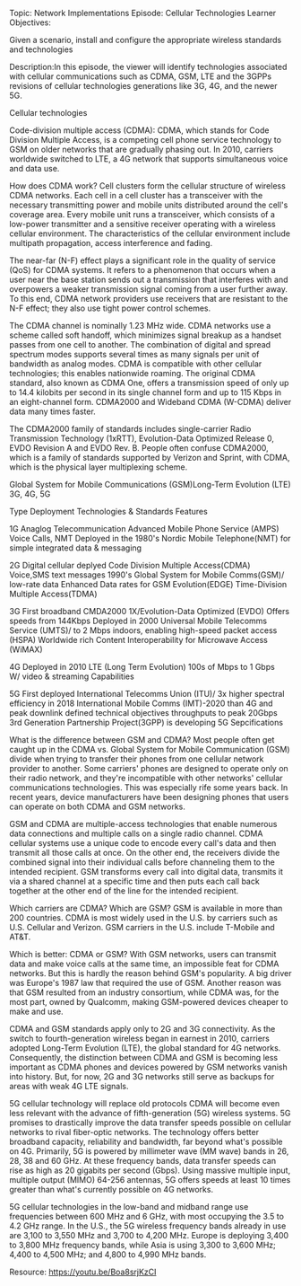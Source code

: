 Topic: Network Implementations Episode: Cellular Technologies Learner Objectives:

Given a scenario, install and configure the appropriate wireless standards and technologies

Description:In this episode, the viewer will identify technologies associated with cellular communications such as CDMA, GSM, LTE and the 3GPPs revisions of cellular technologies generations like 3G, 4G, and the newer 5G.

Cellular technologies

Code-division multiple access (CDMA):
CDMA, which stands for Code Division Multiple Access, is a competing cell phone service technology to GSM on older networks that are gradually phasing out. In 2010, carriers worldwide switched to LTE, a 4G network that supports simultaneous voice and data use.

How does CDMA work?
Cell clusters form the cellular structure of wireless CDMA networks. Each cell in a cell cluster has a transceiver with the necessary transmitting power and mobile units distributed around the cell's coverage area. Every mobile unit runs a transceiver, which consists of a low-power transmitter and a sensitive receiver operating with a wireless cellular environment. The characteristics of the cellular environment include multipath propagation, access interference and fading.

The near-far (N-F) effect plays a significant role in the quality of service (QoS) for CDMA systems. It refers to a phenomenon that occurs when a user near the base station sends out a transmission that interferes with and overpowers a weaker transmission signal coming from a user further away. To this end, CDMA network providers use receivers that are resistant to the N-F effect; they also use tight power control schemes.

The CDMA channel is nominally 1.23 MHz wide. CDMA networks use a scheme called soft handoff, which minimizes signal breakup as a handset passes from one cell to another. The combination of digital and spread spectrum modes supports several times as many signals per unit of bandwidth as analog modes. CDMA is compatible with other cellular technologies; this enables nationwide roaming. The original CDMA standard, also known as CDMA One, offers a transmission speed of only up to 14.4 kilobits per second in its single channel form and up to 115 Kbps in an eight-channel form. CDMA2000 and Wideband CDMA (W-CDMA) deliver data many times faster.

The CDMA2000 family of standards includes single-carrier Radio Transmission Technology (1xRTT), Evolution-Data Optimized Release 0, EVDO Revision A and EVDO Rev. B. People often confuse CDMA2000, which is a family of standards supported by Verizon and Sprint, with CDMA, which is the physical layer multiplexing scheme.




Global System for Mobile Communications (GSM)Long-Term Evolution (LTE)
3G, 4G, 5G

Type      Deployment                   Technologies & Standards                     Features

1G      Anaglog Telecommunication    Advanced Mobile Phone Service (AMPS)       Voice Calls, NMT
        Deployed in the 1980's       Nordic Mobile Telephone(NMT)               for simple integrated data
                                                                                & messaging              

2G     Digital cellular deplyed     Code Division Multiple Access(CDMA)         Voice,SMS text messages
       1990's                       Global System for Mobile Comms(GSM)/        low-rate data
                                      Enhanced Data rates for GSM Evolution(EDGE) 
                                      Time-Division Multiple Access(TDMA) 

3G    First broadband               CMDA2000 1X/Evolution-Data Optimized (EVDO)  Offers speeds from 144Kbps
      Deployed in 2000              Universal Mobile Telecomms Service (UMTS)/   to 2 Mbps indoors, enabling
                                    high-speed packet access (HSPA) Worldwide    rich Content
                                    Interoperability for Microwave Access (WiMAX)

4G   Deployed in 2010               LTE (Long Term Evolution)                    100s of Mbps to 1 Gbps      
                                                                                 W/ video & streaming Capabilities

5G   First deployed                 International Telecomms Union (ITU)/        3x higher spectral efficiency
     in 2018                        International Mobile Comms (IMT)-2020       than 4G and peak downlink
                                    defined technical objectives                throughputs to peak 20Gbps
                                    3rd Generation Partnership Project(3GPP)
                                    is developing 5G Sepcifications


What is the difference between GSM and CDMA?
Most people often get caught up in the CDMA vs. Global System for Mobile Communication (GSM) divide when trying to transfer their phones from one cellular network provider to another. Some carriers' phones are designed to operate only on their radio network, and they're incompatible with other networks' cellular communications technologies. This was especially rife some years back. In recent years, device manufacturers have been designing phones that users can operate on both CDMA and GSM networks.

GSM and CDMA are multiple-access technologies that enable numerous data connections and multiple calls on a single radio channel. CDMA cellular systems use a unique code to encode every call's data and then transmit all those calls at once. On the other end, the receivers divide the combined signal into their individual calls before channeling them to the intended recipient. GSM transforms every call into digital data, transmits it via a shared channel at a specific time and then puts each call back together at the other end of the line for the intended recipient.

Which carriers are CDMA? Which are GSM? GSM is available in more than 200 countries. CDMA is most widely used in the U.S. by carriers such as U.S. Cellular and Verizon. GSM carriers in the U.S. include T-Mobile and AT&T.


Which is better: CDMA or GSM?
With GSM networks, users can transmit data and make voice calls at the same time, an impossible feat for CDMA networks. But this is hardly the reason behind GSM's popularity. A big driver was Europe's 1987 law that required the use of GSM. Another reason was that GSM resulted from an industry consortium, while CDMA was, for the most part, owned by Qualcomm, making GSM-powered devices cheaper to make and use.

CDMA and GSM standards apply only to 2G and 3G connectivity. As the switch to fourth-generation wireless began in earnest in 2010, carriers adopted Long-Term Evolution (LTE), the global standard for 4G networks. Consequently, the distinction between CDMA and GSM is becoming less important as CDMA phones and devices powered by GSM networks vanish into history. But, for now, 2G and 3G networks still serve as backups for areas with weak 4G LTE signals.

5G cellular technology will replace old protocols
CDMA will become even less relevant with the advance of fifth-generation (5G) wireless systems. 5G promises to drastically improve the data transfer speeds possible on cellular networks to rival fiber-optic networks. The technology offers better broadband capacity, reliability and bandwidth, far beyond what's possible on 4G. Primarily, 5G is powered by millimeter wave (MM wave) bands in 26, 28, 38 and 60 GHz. At these frequency bands, data transfer speeds can rise as high as 20 gigabits per second (Gbps). Using massive multiple input, multiple output (MIMO) 64-256 antennas, 5G offers speeds at least 10 times greater than what's currently possible on 4G networks.

5G cellular technologies in the low-band and midband range use frequencies between 600 MHz and 6 GHz, with most occupying the 3.5 to 4.2 GHz range. In the U.S., the 5G wireless frequency bands already in use are 3,100 to 3,550 MHz and 3,700 to 4,200 MHz. Europe is deploying 3,400 to 3,800 MHz frequency bands, while Asia is using 3,300 to 3,600 MHz; 4,400 to 4,500 MHz; and 4,800 to 4,990 MHz bands.

Resource: https://youtu.be/Boa8srjKzCI
